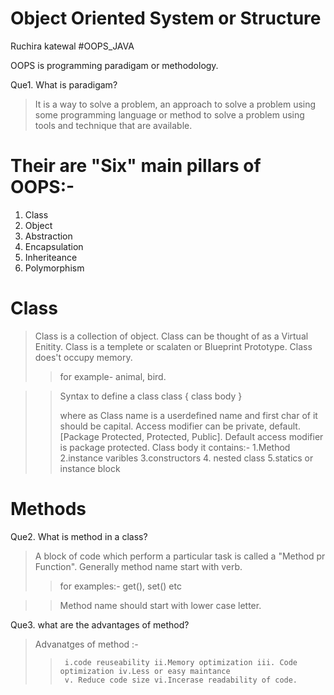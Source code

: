# Object Oriented System or Structure

Ruchira katewal
#OOPS_JAVA


OOPS is programming paradigam or methodology.

Que1. What is paradigam?

> It is a way to solve a problem, an approach to solve a problem using some programming language or method to solve 
  a problem using tools and technique that are available.

# Their are "Six" main pillars of OOPS:- 
1. Class
2. Object
3. Abstraction
4. Encapsulation
5. Inheriteance
6. Polymorphism

# Class 

>Class is a collection of object. 
>Class can be thought of as a Virtual Enitity.
>Class is a templete or scalaten or Blueprint Prototype.
>Class does't occupy memory.
>>for example- animal, bird.

>>Syntax to define a class
>> <Access modifier > class <className>
>>{
>>      class body
>>}
>>
>>where as Class name is a userdefined name and first char of it should be capital.
>>         Access modifier can be private, default.[Package Protected, Protected, Public].
>>         Default access modifier is package protected.
>> Class body it contains:- 
>>      1.Method 2.instance varibles 3.constructors 4. nested class 5.statics or instance block

# Methods
 
Que2. What is method in a class?

>A block of code which perform a particular task is called a "Method pr Function".
>Generally method name start with verb.
>>for examples:- get(), set() etc

>>Method name should start with lower case letter.

Que3. what are the advantages of method?

>Advanatges of method :-
>>      i.code reuseability ii.Memory optimization iii. Code optimization iv.Less or easy maintance
>>      v. Reduce code size vi.Incerase readability of code.
